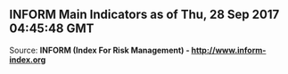 ## INFORM Main Indicators as of Thu, 28 Sep 2017 04:45:48 GMT

Source: **INFORM (Index For Risk Management) - http://www.inform-index.org**